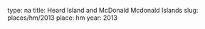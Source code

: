 type: na
title: Heard Island and McDonald Mcdonald Islands
slug: places/hm/2013
place: hm
year: 2013
